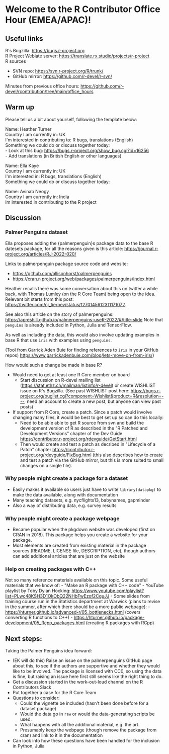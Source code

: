 # Welcome to the R Contributor Office Hour (EMEA/APAC)!

## Useful links

R's Bugzilla: https://bugs.r-project.org  
R Project Weblate server: https://translate.rx.studio/projects/r-project  
R sources 
  - SVN repo: https://svn.r-project.org/R/trunk/
  - GitHub mirror: https://github.com/r-devel/r-svn/

Minutes from previous office hours: https://github.com/r-devel/rcontribution/tree/main/office_hours

## Warm up

Please tell us a bit about yourself, following the template below:

Name: Heather Turner  
Country I am currently in: UK  
I'm interested in contributing to: R bugs, translations (English)  
Something we could do or discuss together today:   
    - Look at this bug: https://bugs.r-project.org/show_bug.cgi?id=16256  
    - Add translations (in British English or other languages)
    
Name: Ella Kaye  
Country I am currently in: UK  
I'm interested in: R bugs, translations (English)  
Something we could do or discuss together today: 

Name: Avinab Neogy  
Country I am currently in: India  
Im interested in contributing to the R project 

## Discussion

### Palmer Penguins dataset

Ella proposes adding the {palmerpenguin}s package data to the base R datesets package, for all the reasons given is this article: https://journal.r-project.org/articles/RJ-2022-020/
    
Links to palmerpenguin package source code and website:
 - https://github.com/allisonhorst/palmerpenguins
 - https://cran.r-project.org/web/packages/palmerpenguins/index.html

Heather recalls there was some conversation about this on twitter a while back, with Thomas Lumley (on the R Core Team) being open to the idea. Relevant bit starts from this post: https://twitter.com/nj_tierney/status/1270145612311171072.

See also this article on the story of palmerpenguins:
https://apreshill.github.io/palmerpenguins-useR-2022/#/title-slide
Note that `penguins` is already included in Python, Julia and TensorFlow.

As well as including the data, this would also involve updating examples in base R that use `iris` with examples using `penguins`.

(Tool from Garrick Aden Buie for finding references to `iris` in your GitHub repos) https://www.garrickadenbuie.com/blog/lets-move-on-from-iris/)

How would such a change be made in base R?

 - Would need to get at least one R Core member on board
     - Start discussion on R-devel mailing list (https://stat.ethz.ch/mailman/listinfo/r-devel) or create WISHLIST issue on R's Bugzilla. (See past WISHLIST post here: https://bugs.r-project.org/buglist.cgi?component=Wishlist&product=R&resolution=---; need an account to create a new post, but anyone can view past posts)
- If support from R Core, create a patch. Since a patch would involve changing many files, it would be best to get set up so can do this locally:
    - Need to be able able to get R source from svn and build the development version of R as described in the "R Patched and Development Versions" chapter of the Dev Guide https://contributor.r-project.org/rdevguide/GetStart.html
    - Then would create and test a patch as decribed in "Lifecycle of a Patch" chapter https://contributor.r-project.org/rdevguide/FixBug.html (this also describes how to create and test a patch via the GitHub mirror, but this is more suited to small changes on a single file).

### Why people might create a package for a dataset

 - Easily makes it available so users just have to write `library(datapkg)` to make the data available, along with documentation
 - Many teaching datasets, e.g. nycflights13, babynames, gapminder
 - Also a way of distributing data, e.g. survey results
 
### Why people might create a package webpage

- Became popular when the pkgdown website was developed (first on CRAN in 2018). This package helps you create a website for your package.
- Most elements are created from existing material in the package sources (README, LICENSE file, DESCRIPTION, etc), though authors can add additional articles that are just on the website
 
### Help on creating packages with C++

Not so many reference materials available on this topic. Some useful materials that we know of:
    - "Make an R package with C++ code" - YouTube playlist by Toby Dylan Hocking: https://www.youtube.com/playlist?list=PLwc48KSH3D1OkObQ22NHbFwEzof2CguJJ
    - Some slides from training course run in the Statistics department at Warwick (plans to revise in the summer, after which there should be a more public webpage): 
    - https://hturner.github.io/advanced-r/05_bottlenecks.html (covers converting R functions to C++)
    - https://hturner.github.io/package-development/05_Rcpp_packages.html (creating R packages with RCpp)

## Next steps:
    
Taking the Palmer Penguins idea forward:
- (EK will do this) Raise an issue on the palmerpenguins GitHub page about this, to see if the authors are supportive and whether they would like to be involved. The package is licensed with CC0, so using the data is fine, but raising an issue here first still seems like the right thing to do.
- Get a discussion started in the work-out-loud channel on the R Contributors Slack
- Put together a case for the R Core Team
- Questions to consider:
    - Could the vignette be included (hasn't been done before for a dataset package)
    - Would the data go in `raw` or would the data-generating scripts be used.
    - What happens with all the additional material, e.g. the art.
    - Presumably keep the webpage (though remove the package from cran) and link to it in the documentation
- Can look into how these questions have been handled for the inclusion in Python, Julia


